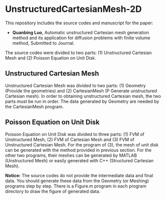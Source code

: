 # UnstructuredCartesianMesh-2D
 This repository includes the source codes and manuscript for the paper: 
-  **Quanbing Luo**, Automatic unstructured Cartesian mesh generation method and its application for diffusion problems with finite volume method, Submitted to Journal. 

<!-- [Engineering with Computers](https://doi.org/10.1007/s00366-020-01262-x), 2021 (Published Online) -->

The source codes were divided to two parts: (1) Unstructured Cartesian Mesh and (2) Poisson Equation on Unit Disk. 

## Unstructured Cartesian Mesh

Unstructured Cartesian Mesh was divided to two parts: (1) Geometry (Provide the geometries) and (2) CartesianMesh (P
Generate unstructured Cartesian mesh). In order to obtaining unstructured Cartesian mesh, the two parts must be run in order. The data generated by Geometry are needed by the CartesianMesh program. 


## Poisson Equation on Unit Disk

Poisson Equation on Unit Disk was divided to three parts: (1) FVM of Unstructured Mesh, (2) FVM of Cartesian Mesh and (3) FVM of Unstructured Cartesian Mesh. 
For the program of (3), the mesh of unit disk can be generated with the method provided in previous section. 
For the other two programs, their meshes can be generated by MATLAB (Unstructured Mesh) or easily generated with C++ (Structured Cartesian Mesh).    


**Notice:** The source codes do not provide the intermediate data and final data. You should generate these data from the Geometry (or Meshing) programs step by step. There is a Figure.m program in each program directory to draw the figure of generated data.    
